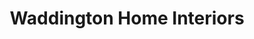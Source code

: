 ---
title: "Waddington Home Interiors"
url: /arnside/waddington-home-interiors/
shop: interior decoration
---